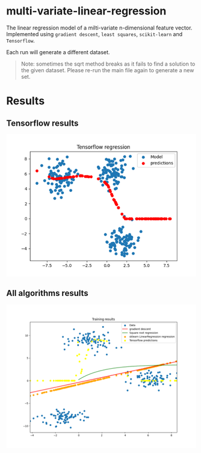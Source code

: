 # multi-variate-linear-regression
The linear regression model of a milti-variate n-dimensional feature vector. Implemented using `gradient descent`, `least squares`, `scikit-learn` and `Tensorflow`.

Each run will generate a different dataset.

> Note: sometimes the sqrt method breaks as it fails to find a solution to the given dataset. Please re-run the main file again to generate a new set.

# Results

## Tensorflow results
![Tensorflow](https://github.com/AbduEhab/multi-variate-linear-regression/blob/main/FIgures/Tensorflow%20regression.png)

## All algorithms results
![All tests](https://github.com/AbduEhab/multi-variate-linear-regression/blob/main/FIgures/ALL_TESTS.png)
